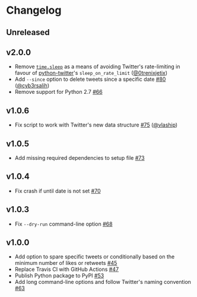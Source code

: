 # Changelog

## Unreleased

## v2.0.0

- Remove [`time.sleep`](https://docs.python.org/3/library/time.html#time.sleep)
    as a means of avoiding Twitter's rate-limiting in favour of [python-twitter](https://python-twitter.readthedocs.io/en/latest/rate_limits.html)'s
    `sleep_on_rate_limit` ([@0trenixjetix](https://github.com/0trenixjetix))
- Add `--since` option to delete tweets since a specific date [\#80](https://github.com/koenrh/delete-tweets/pull/80)
    ([@cyb3rsalih](https://github.com/cyb3rsalih))
- Remove support for Python 2.7 [\#66](https://github.com/koenrh/delete-tweets/pull/66)

## v1.0.6

- Fix script to work with Twitter's new data structure [\#75](https://github.com/koenrh/delete-tweets/pull/75)
    ([@vlaship](https://github.com/vlaship))

## v1.0.5

- Add missing required dependencies to setup file [\#73](https://github.com/koenrh/delete-tweets/pull/73)

## v1.0.4

- Fix crash if until date is not set [\#70](https://github.com/koenrh/delete-tweets/pull/70)

## v1.0.3

- Fix `--dry-run` command-line option [\#68](https://github.com/koenrh/delete-tweets/pull/68)

## v1.0.0

- Add option to spare specific tweets or conditionally based on the minimum number
    of likes or retweets [\#45](https://github.com/koenrh/delete-tweets/pull/45)
- Replace Travis CI with GitHub Actions [\#47](https://github.com/koenrh/delete-tweets/pull/47)
- Publish Python package to PyPI [\#53](https://github.com/koenrh/delete-tweets/pull/53)
- Add long command-line options and follow Twitter's naming convention [\#63](https://github.com/koenrh/delete-tweets/pull/63)
